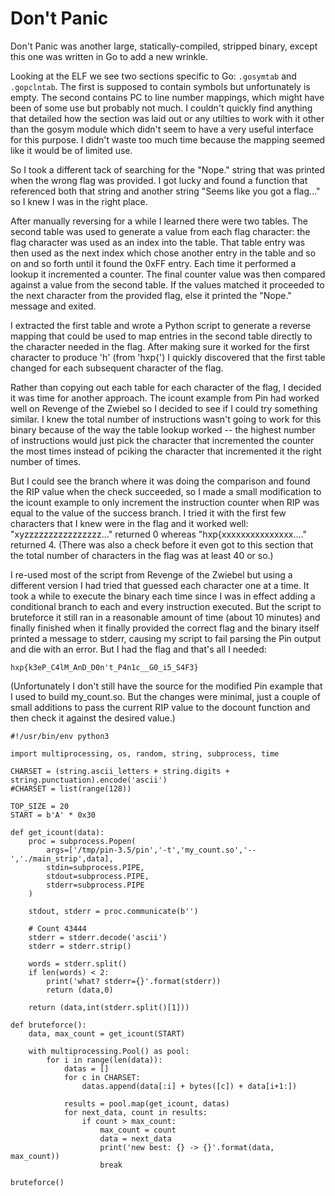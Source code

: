 Don't Panic
===

Don't Panic was another large, statically-compiled, stripped binary, except
this one was written in Go to add a new wrinkle.

Looking at the ELF we see two sections specific to Go: `.gosymtab` and
`.gopclntab`. The first is supposed to contain symbols but unfortunately is
empty. The second contains PC to line number mappings, which might have been
of some use but probably not much. I couldn't quickly find anything that
detailed how the section was laid out or any utilties to work with it other
than the gosym module which didn't seem to have a very useful interface for
this purpose. I didn't waste too much time because the mapping seemed like it
would be of limited use.

So I took a different tack of searching for the "Nope." string that was printed
when the wrong flag was provided. I got lucky and found a function that
referenced both that string and another string "Seems like you got a flag..."
so I knew I was in the right place.

After manually reversing for a while I learned there were two tables. The
second table was used to generate a value from each flag character: the
flag character was used as an index into the table. That table entry was then
used as the next index which chose another entry in the table and so on and so
forth until it found the 0xFF entry. Each time it performed a lookup it
incremented a counter. The final counter value was then compared against a
value from the second table. If the values matched it proceeded to the next
character from the provided flag, else it printed the "Nope." message and
exited.

I extracted the first table and wrote a Python script to generate a reverse
mapping that could be used to map entries in the second table directly to the
character needed in the flag. After making sure it worked for the first
character to produce 'h' (from 'hxp{') I quickly discovered that the first
table changed for each subsequent character of the flag.

Rather than copying out each table for each character of the flag, I decided
it was time for another approach. The icount example from Pin had worked well
on Revenge of the Zwiebel so I decided to see if I could try something similar.
I knew the total number of instructions wasn't going to work for this binary
because of the way the table lookup worked -- the highest number of
instructions would just pick the character that incremented the counter the
most times instead of pciking the character that incremented it the right
number of times.

But I could see the branch where it was doing the comparison and found the
RIP value when the check succeeded, so I made a small modification to the
icount example to only increment the instruction counter when RIP was equal
to the value of the success branch. I tried it with the first few characters
that I knew were in the flag and it worked well: "xyzzzzzzzzzzzzzzzz..."
returned 0 whereas "hxp{xxxxxxxxxxxxxxx...." returned 4. (There was also a
check before it even got to this section that the total number of characters
in the flag was at least 40 or so.)

I re-used most of the script from Revenge of the Zwiebel but using a different
version I had tried that guessed each character one at a time. It took a while
to execute the binary each time since I was in effect adding a conditional
branch to each and every instruction executed. But the script to bruteforce it
still ran in a reasonable amount of time (about 10 minutes) and finally
finished when it finally provided the correct flag and the binary itself
printed a message to stderr, causing my script to fail parsing the Pin output
and die with an error. But I had the flag and that's all I needed:

    hxp{k3eP_C4lM_AnD_D0n't_P4n1c__G0_i5_S4F3}

(Unfortunately I don't still have the source for the modified Pin example that
I used to build my_count.so. But the changes were minimal, just a couple of 
small additions to pass the current RIP value to the docount function and then
check it against the desired value.)

	#!/usr/bin/env python3

	import multiprocessing, os, random, string, subprocess, time

	CHARSET = (string.ascii_letters + string.digits + string.punctuation).encode('ascii')
	#CHARSET = list(range(128))

	TOP_SIZE = 20
	START = b'A' * 0x30

	def get_icount(data):
		proc = subprocess.Popen(
			args=['/tmp/pin-3.5/pin','-t','my_count.so','--','./main_strip',data],
			stdin=subprocess.PIPE,
			stdout=subprocess.PIPE,
			stderr=subprocess.PIPE
		)

		stdout, stderr = proc.communicate(b'')

		# Count 43444
		stderr = stderr.decode('ascii')
		stderr = stderr.strip()

		words = stderr.split()
		if len(words) < 2:
			print('what? stderr={}'.format(stderr))
			return (data,0)

		return (data,int(stderr.split()[1]))

	def bruteforce():
		data, max_count = get_icount(START)

		with multiprocessing.Pool() as pool:
			for i in range(len(data)):
				datas = []
				for c in CHARSET:
					datas.append(data[:i] + bytes([c]) + data[i+1:])

				results = pool.map(get_icount, datas)
				for next_data, count in results:
					if count > max_count:
						max_count = count
						data = next_data
						print('new best: {} -> {}'.format(data, max_count))
						break

	bruteforce()

